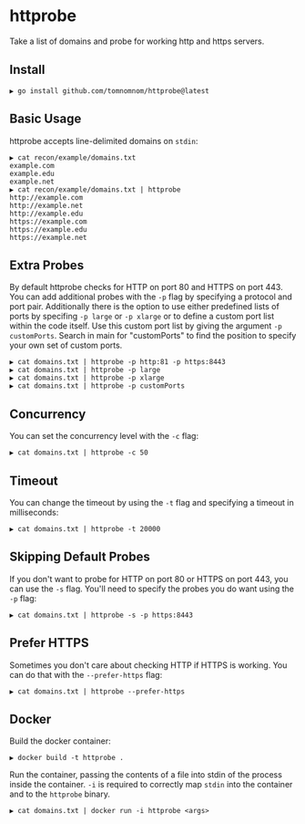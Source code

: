 # httprobe

Take a list of domains and probe for working http and https servers.

## Install

```
▶ go install github.com/tomnomnom/httprobe@latest
```

## Basic Usage

httprobe accepts line-delimited domains on `stdin`:

```
▶ cat recon/example/domains.txt
example.com
example.edu
example.net
▶ cat recon/example/domains.txt | httprobe
http://example.com
http://example.net
http://example.edu
https://example.com
https://example.edu
https://example.net
```

## Extra Probes

By default httprobe checks for HTTP on port 80 and HTTPS on port 443. You can add additional
probes with the `-p` flag by specifying a protocol and port pair.
Additionally there is the option to use either predefined lists of ports by specifing `-p large` or `-p xlarge`
or to define a custom port list within the code itself. Use this custom port list by giving the argument `-p customPorts`.
Search in main for "customPorts" to find the position to specify your own set of custom ports.

```
▶ cat domains.txt | httprobe -p http:81 -p https:8443
▶ cat domains.txt | httprobe -p large
▶ cat domains.txt | httprobe -p xlarge
▶ cat domains.txt | httprobe -p customPorts
```

## Concurrency

You can set the concurrency level with the `-c` flag:

```
▶ cat domains.txt | httprobe -c 50
```

## Timeout

You can change the timeout by using the `-t` flag and specifying a timeout in milliseconds:

```
▶ cat domains.txt | httprobe -t 20000
```

## Skipping Default Probes

If you don't want to probe for HTTP on port 80 or HTTPS on port 443, you can use the
`-s` flag. You'll need to specify the probes you do want using the `-p` flag:

```
▶ cat domains.txt | httprobe -s -p https:8443
```

## Prefer HTTPS

Sometimes you don't care about checking HTTP if HTTPS is working. You can do that with the `--prefer-https` flag:

```
▶ cat domains.txt | httprobe --prefer-https
```

## Docker

Build the docker container:

```
▶ docker build -t httprobe .
```

Run the container, passing the contents of a file into stdin of the process inside the container. `-i` is required to correctly map `stdin` into the container and to the `httprobe` binary.

```
▶ cat domains.txt | docker run -i httprobe <args>
```

